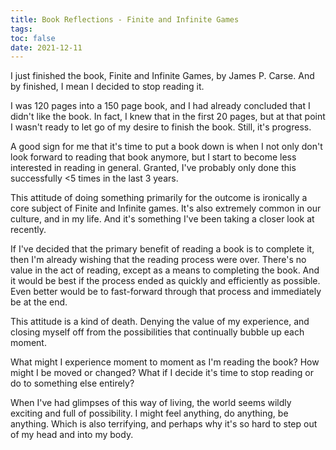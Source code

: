 ```yaml
---
title: Book Reflections - Finite and Infinite Games
tags:
toc: false
date: 2021-12-11
---
```


I just finished the book, Finite and Infinite Games, by James P. Carse. And by finished, I mean I decided to stop reading it.

I was 120 pages into a 150 page book, and I had already concluded that I didn't like the book. In fact, I knew that in the first 20 pages, but at that point I wasn't ready to let go of my desire to finish the book. Still, it's progress.

A good sign for me that it's time to put a book down is when I not only don't look forward to reading that book anymore, but I start to become less interested in reading in general. Granted, I've probably only done this successfully <5 times in the last 3 years.

This attitude of doing something primarily for the outcome is ironically a core subject of Finite and Infinite games. It's also extremely common in our culture, and in my life. And it's something I've been taking a closer look at recently.

If I've decided that the primary benefit of reading a book is to complete it, then I'm already wishing that the reading process were over. There's no value in the act of reading, except as a means to completing the book. And it would be best if the process ended as quickly and efficiently as possible. Even better would be to fast-forward through that process and immediately be at the end.

This attitude is a kind of death. Denying the value of my experience, and closing myself off from the possibilities that continually bubble up each moment.

What might I experience moment to moment as I'm reading the book? How might I be moved or changed? What if I decide it's time to stop reading or do to something else entirely?

When I've had glimpses of this way of living, the world seems wildly exciting and full of possibility. I might feel anything, do anything, be anything. Which is also terrifying, and perhaps why it's so hard to step out of my head and into my body.
